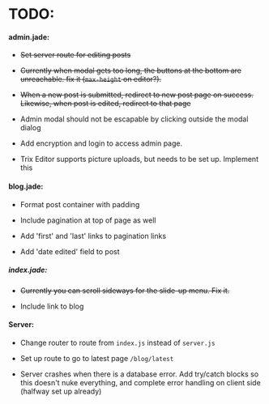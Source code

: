 # TODO:

#### admin.jade:

* ~~Set server route for editing posts~~

* ~~Currently when modal gets too long, the buttons at the bottom are unreachable. fix it (`max-height` on editor?).~~

* ~~When a new post is submitted, redirect to new post page on success. Likewise, when post is edited, redirect to that page~~

* Admin modal should not be escapable by clicking outside the modal dialog

* Add encryption and login to access admin page.

* Trix Editor supports picture uploads, but needs to be set up. Implement this




#### blog.jade:

* Format post container with padding

* Include pagination at top of page as well

* Add 'first' and 'last' links to pagination links

* Add 'date edited' field to post


##### index.jade:

* ~~Currently you can scroll sideways for the slide-up menu. Fix it.~~

* Include link to blog



#### Server:

* Change router to route from `index.js` instead of `server.js`

* Set up route to go to latest page `/blog/latest`

* Server crashes when there is a database error. Add try/catch blocks so this doesn't nuke everything, and complete error handling on client side (halfway set up already)
